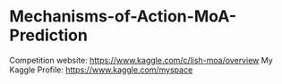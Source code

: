 # Mechanisms-of-Action-MoA-Prediction

Competition website: https://www.kaggle.com/c/lish-moa/overview
My Kaggle Profile: https://www.kaggle.com/myspace


